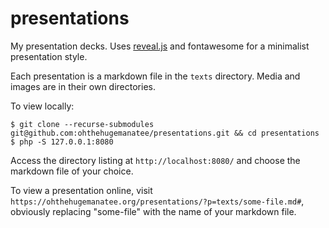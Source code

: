 # presentations
My presentation decks. Uses [reveal.js](https://github.com/hakimel/reveal.js) and fontawesome for a minimalist presentation style.

Each presentation is a markdown file in the `texts` directory. Media and images are in their own directories.

To view locally:

```
$ git clone --recurse-submodules git@github.com:ohthehugemanatee/presentations.git && cd presentations
$ php -S 127.0.0.1:8080
```

Access the directory listing at `http://localhost:8080/` and choose the markdown file of your choice.

To view a presentation online, visit `https://ohthehugemanatee.org/presentations/?p=texts/some-file.md#`, obviously replacing "some-file" with the name of your markdown file.
